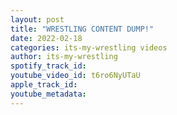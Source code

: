 ```yaml
---
layout: post
title: "WRESTLING CONTENT DUMP!"
date: 2022-02-18
categories: its-my-wrestling videos
author: its-my-wrestling
spotify_track_id: 
youtube_video_id: t6ro6NyUTaU
apple_track_id: 
youtube_metadata: 
---
```

